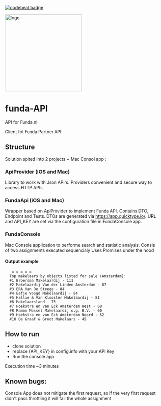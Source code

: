 [![codebeat badge](https://codebeat.co/badges/fc671989-7aeb-4b3b-a5fb-9d918fcd0e54)](https://codebeat.co/projects/github-com-descorp-funda-api-master)

<img src="https://assets.fstatic.nl/master_2282/assets/components/logo/fundawonen-logo.svg" alt="logo" width="250"/>

# funda-API
API for Funda.nl

Client fot Funda Partner API

## Structure

Solution spited into 2 projects + Mac Consol app :

### ApiProvider (iOS and Mac)
Library to work with Json API's. Providers convenient and secure way to access HTTP APIs

### FundaApi (iOS and Mac)
Wrapper based on ApiProvider to implement Funda API. 
Contains DTO, Endpoint and Tests. 
DTOs are generated via https://app.quicktype.io/. 
URL and API_KEY are set via the configuration file in FundaConsole app.

### FundaConsole
Mac Console application to performe search and statistic analysis.
Consis of two assignments executed sequencialy
Uses Promises under the hood

#### Output example
      
       = = = = = 
      Top makelaars by objects listed for sale (Amsterdam):
      #1 Broersma Makelaardij - 111
      #2 Makelaardij Van der Linden Amsterdam - 87
      #3 ERA Van De Steege - 84
      #4 Eefje Voogd Makelaardij - 84
      #5 Hallie & Van Klooster Makelaardij - 81
      #6 Makelaarsland - 75
      #7 Hoekstra en van Eck Amsterdam West - 68
      #8 Ramón Mossel Makelaardij o.g. B.V. - 60
      #9 Hoekstra en van Eck Amsterdam Noord - 52
      #10 De Graaf & Groot Makelaars - 45

## How to run

* clone solution
* replace {API_KEY} in config.info with your API Key
* Run the console app

Execution time ~3 minutes

## Known bugs:

Console App does not mitigate the first request, so if the very first request didn't pass throttling it will fail the whole assignment
